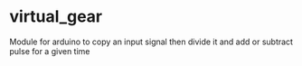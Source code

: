 # virtual_gear
Module for arduino to copy an input signal then divide it and add or subtract pulse for a given time
